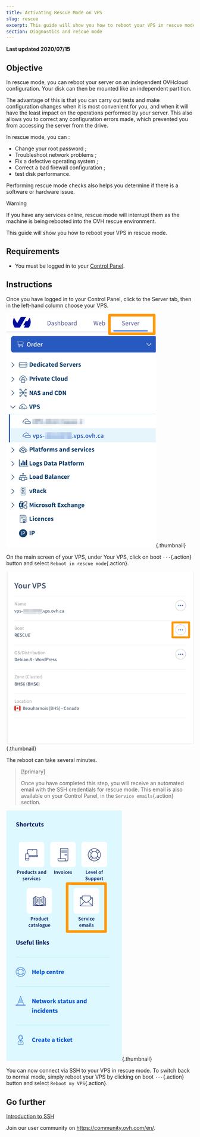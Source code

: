 ```yaml
---
title: Activating Rescue Mode on VPS
slug: rescue
excerpt: This guide will show you how to reboot your VPS in rescue mode
section: Diagnostics and rescue mode
---
```


**Last updated 2020/07/15**

## Objective

In rescue mode, you can reboot your server on an independent OVHcloud configuration. Your disk can then be mounted like an independent partition.

The advantage of this is that you can carry out tests and make configuration changes when it is most convenient for you, and when it will have the least impact on the operations performed by your server. This also allows you to correct any configuration errors made, which prevented you from accessing the server from the drive.

In rescue mode, you can :

- Change your root password ;
- Troubleshoot network problems ;
- Fix a defective operating system ;
- Correct a bad firewall configuration ;
- test disk performance.

Performing rescue mode checks also helps you determine if there is a software or hardware issue.

> [!warning]
>
> If you have any services online, rescue mode will interrupt them as the machine is being rebooted into the OVH rescue environment.
> 

This guide will show you how to reboot your VPS in rescue mode.

## Requirements

- You must be logged in to your [Control Panel](https://ca.ovh.com/auth/?action=gotomanager).


## Instructions

Once you have logged in to your Control Panel, click to the Server tab, then in the left-hand column choose your VPS.

![VPS area in the Control Panel](images/vps_rescue6.png){.thumbnail}

On the main screen of your VPS, under Your VPS, click on boot `···`{.action} button and select `Reboot in rescue mode`{.action}.

![Confirm rescue mode](images/vps_rescue7.png){.thumbnail}

The reboot can take several minutes.

> [!primary]
>
> Once you have completed this step, you will receive an automated email with the SSH credentials for rescue mode. This email is also available on your Control Panel, in the `Service emails`{.action} section.
> 
![Service emails area in the Control Panel](images/service_emails.png){.thumbnail}


You can now connect via SSH to your VPS in rescue mode. To switch back to normal mode, simply reboot your VPS by clicking on boot `···`{.action} button and select `Reboot my VPS`{.action}.

## Go further

[Introduction to SSH](https://docs.ovh.com/ca/en/dedicated/ssh-introduction/)

Join our user community on <https://community.ovh.com/en/>.
